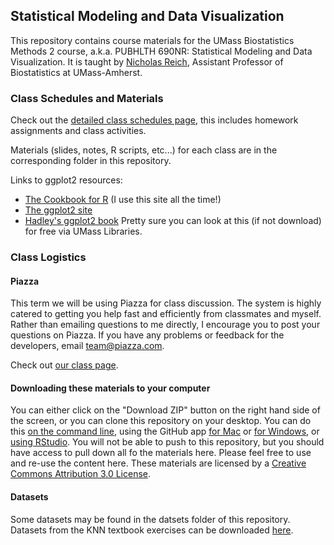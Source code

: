 Statistical Modeling and Data Visualization
---------

This repository contains course materials for the UMass Biostatistics Methods 2 course, a.k.a. PUBHLTH 690NR: Statistical Modeling and Data Visualization. It is taught by [Nicholas Reich](http://people.umass.edu/nick), Assistant Professor of Biostatistics at UMass-Amherst.

### Class Schedules and Materials
Check out the [detailed class schedules page](http://rpubs.com/nickreich/methods2), this  includes homework assignments and class activities.

Materials (slides, notes, R scripts, etc...) for each class are in the corresponding folder in this repository.

Links to ggplot2 resources: 
* [The Cookbook for R](http://www.cookbook-r.com/Graphs/) (I use this site all the time!)
* [The ggplot2 site](http://ggplot2.org/)
* [Hadley's ggplot2 book](umass.worldcat.org/title/ggplot2-elegant-graphics-for-data-analysis/oclc/656394958) Pretty sure you can look at this (if not download) for free via UMass Libraries.

### Class Logistics 

#### Piazza 
This term we will be using Piazza for class discussion. The system is highly catered to getting you help fast and efficiently from classmates and myself. Rather than emailing questions to me directly, I encourage you to post your questions on Piazza. If you have any problems or feedback for the developers, email team@piazza.com.

Check out [our class page](https://piazza.com/umass/spring2014/pubhlth690nr/home).

#### Downloading these materials to your computer
You can either click on the "Download ZIP" button on the right hand side of the screen, or you can clone this repository on your desktop. You can do this [on the command line](http://git-scm.com/book/en/Git-Basics-Getting-a-Git-Repository), using the GitHub app [for Mac](https://mac.github.com/) or [for Windows](https://windows.github.com/), or [using RStudio](http://www.youtube.com/watch?v=YxZ8J2rqhEM). You will not be able to push to this repository, but you should have access to pull down all fo the materials here. Please feel free to use and re-use the content here. These materials are licensed by a [Creative Commons Attribution 3.0 License](http://creativecommons.org/licenses/by/3.0/). 

#### Datasets
Some datasets may be found in the datsets folder of this repository. Datasets from the KNN textbook exercises can be downloaded [here](https://netfiles.umn.edu/users/nacht001/www/nachtsheim/index.html).
